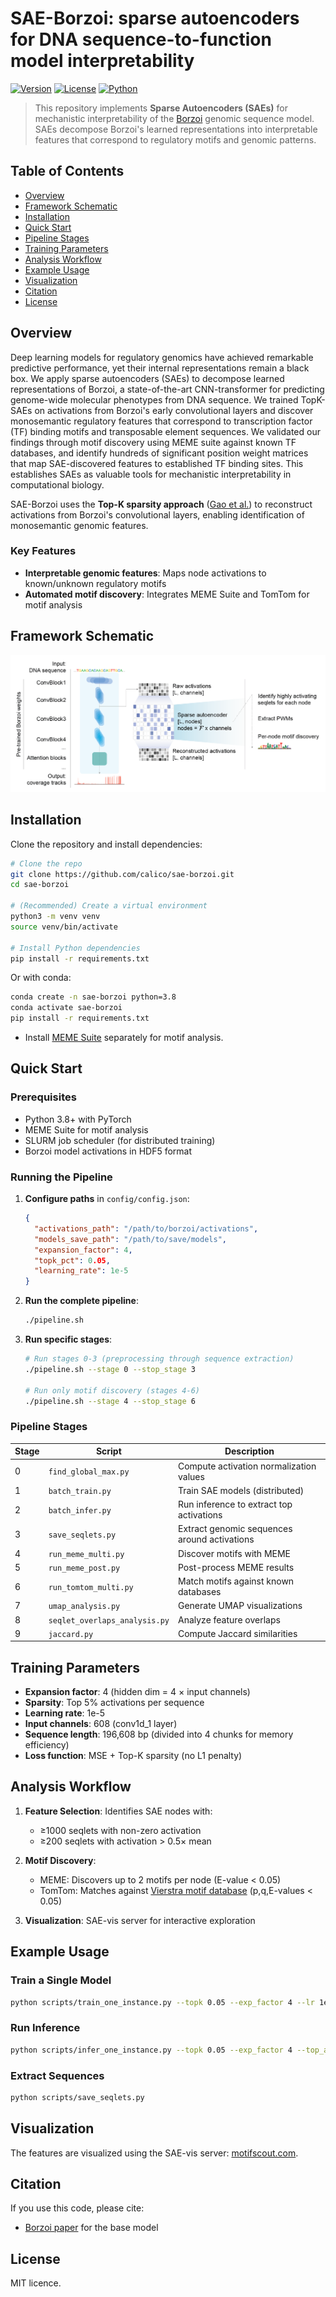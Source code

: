 # SAE-Borzoi: sparse autoencoders for DNA sequence-to-function model interpretability

[![Version](https://img.shields.io/badge/version-1.0.0-blue.svg)](https://github.com/calico/sae-borzoi/releases)
[![License](https://img.shields.io/badge/license-MIT-green.svg)](LICENSE)
[![Python](https://img.shields.io/badge/python-3.10%2B-blue.svg)](https://www.python.org/)

> This repository implements **Sparse Autoencoders (SAEs)** for mechanistic interpretability of the [Borzoi](https://www.nature.com/articles/s41588-024-02053-6) genomic sequence model. SAEs decompose Borzoi's learned representations into interpretable features that correspond to regulatory motifs and genomic patterns.

## Table of Contents
- [Overview](#overview)
- [Framework Schematic](#framework-schematic)
- [Installation](#installation)
- [Quick Start](#quick-start)
- [Pipeline Stages](#pipeline-stages)
- [Training Parameters](#training-parameters)
- [Analysis Workflow](#analysis-workflow)
- [Example Usage](#example-usage)
- [Visualization](#visualization)
- [Citation](#citation)
- [License](#license)

## Overview

Deep learning models for regulatory genomics have achieved remarkable predictive performance, yet their internal representations remain a black box. We apply sparse autoencoders (SAEs) to decompose learned representations of Borzoi, a state-of-the-art CNN-transformer for predicting genome-wide molecular phenotypes from DNA sequence. We trained TopK-SAEs on activations from Borzoi's early convolutional layers and discover monosemantic regulatory features that correspond to transcription factor (TF) binding motifs and transposable element sequences. We validated our findings through motif discovery using MEME suite against known TF databases, and identify hundreds of significant position weight matrices that map SAE-discovered features to established TF binding sites. This establishes SAEs as valuable tools for mechanistic interpretability in computational biology.

SAE-Borzoi uses the **Top-K sparsity approach** ([Gao et al.](https://cdn.openai.com/papers/sparse-autoencoders.pdf)) to reconstruct activations from Borzoi's convolutional layers, enabling identification of monosemantic genomic features.

### Key Features
- **Interpretable genomic features**: Maps node activations to known/unknown regulatory motifs
- **Automated motif discovery**: Integrates MEME Suite and TomTom for motif analysis

## Framework Schematic

![SAE-Borzoi framework schematic](fig/sae_scheme.png)

## Installation

Clone the repository and install dependencies:

```bash
# Clone the repo
git clone https://github.com/calico/sae-borzoi.git
cd sae-borzoi

# (Recommended) Create a virtual environment
python3 -m venv venv
source venv/bin/activate

# Install Python dependencies
pip install -r requirements.txt
```

Or with conda:

```bash
conda create -n sae-borzoi python=3.8
conda activate sae-borzoi
pip install -r requirements.txt
```

- Install [MEME Suite](https://meme-suite.org/meme/) separately for motif analysis.

## Quick Start

### Prerequisites
- Python 3.8+ with PyTorch
- MEME Suite for motif analysis
- SLURM job scheduler (for distributed training)
- Borzoi model activations in HDF5 format

### Running the Pipeline

1. **Configure paths** in `config/config.json`:
   ```json
   {
     "activations_path": "/path/to/borzoi/activations",
     "models_save_path": "/path/to/save/models",
     "expansion_factor": 4,
     "topk_pct": 0.05,
     "learning_rate": 1e-5
   }
   ```

2. **Run the complete pipeline**:
   ```bash
   ./pipeline.sh
   ```

3. **Run specific stages**:
   ```bash
   # Run stages 0-3 (preprocessing through sequence extraction)
   ./pipeline.sh --stage 0 --stop_stage 3
   
   # Run only motif discovery (stages 4-6)
   ./pipeline.sh --stage 4 --stop_stage 6
   ```

### Pipeline Stages

| Stage | Script | Description |
|-------|--------|-------------|
| 0 | `find_global_max.py` | Compute activation normalization values |
| 1 | `batch_train.py` | Train SAE models (distributed) |
| 2 | `batch_infer.py` | Run inference to extract top activations |
| 3 | `save_seqlets.py` | Extract genomic sequences around activations |
| 4 | `run_meme_multi.py` | Discover motifs with MEME |
| 5 | `run_meme_post.py` | Post-process MEME results |
| 6 | `run_tomtom_multi.py` | Match motifs against known databases |
| 7 | `umap_analysis.py` | Generate UMAP visualizations |
| 8 | `seqlet_overlaps_analysis.py` | Analyze feature overlaps |
| 9 | `jaccard.py` | Compute Jaccard similarities |

## Training Parameters

- **Expansion factor**: 4 (hidden dim = 4 × input channels)
- **Sparsity**: Top 5% activations per sequence
- **Learning rate**: 1e-5
- **Input channels**: 608 (conv1d_1 layer)
- **Sequence length**: 196,608 bp (divided into 4 chunks for memory efficiency)
- **Loss function**: MSE + Top-K sparsity (no L1 penalty)

## Analysis Workflow

1. **Feature Selection**: Identifies SAE nodes with:
   - ≥1000 seqlets with non-zero activation
   - ≥200 seqlets with activation > 0.5× mean

2. **Motif Discovery**: 
   - MEME: Discovers up to 2 motifs per node (E-value < 0.05)
   - TomTom: Matches against [Vierstra motif database](https://www.vierstra.org/resources/motif_clustering) (p,q,E-values < 0.05)

3. **Visualization**: SAE-vis server for interactive exploration

## Example Usage

### Train a Single Model
```bash
python scripts/train_one_instance.py --topk 0.05 --exp_factor 4 --lr 1e-5
```

### Run Inference
```bash
python scripts/infer_one_instance.py --topk 0.05 --exp_factor 4 --top_acts 16
```

### Extract Sequences
```bash
python scripts/save_seqlets.py
```

## Visualization

The features are visualized using the SAE-vis server: [motifscout.com](https://motifscout.com).

## Citation

If you use this code, please cite:
- [Borzoi paper](https://www.nature.com/articles/s41588-024-02053-6) for the base model

## License

MIT licence.